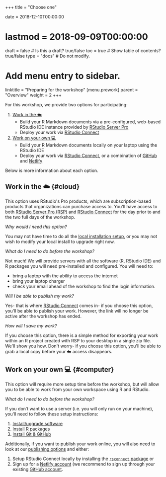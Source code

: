 +++
title = "Choose one"

date = 2018-12-10T00:00:00
# lastmod = 2018-09-09T00:00:00

draft = false  # Is this a draft? true/false
toc = true  # Show table of contents? true/false
type = "docs"  # Do not modify.

# Add menu entry to sidebar.
linktitle = "Preparing for the workshop"
[menu.prework]
  parent = "Overview"
  weight = 2
+++


For this workshop, we provide two options for participating:

1. [Work in the :cloud:](#cloud)
    - Build your R Markdown documents via a pre-configured, web-based RStudio IDE instance provided by [RStudio Server Pro](https://www.rstudio.com/products/rstudio-server-pro/)
    - Deploy your work via [RStudio Connect](https://www.rstudio.com/products/connect/)
1. [Work on your own :computer:](#computer)
    - Build your R Markdown documents locally on your laptop using the RStudio IDE
    - Deploy your work via [RStudio Connect](https://www.rstudio.com/products/connect/), or a combination of [GitHub](https://github.com/) and [Netlify](https://www.netlify.com/)

Below is more information about each option. 

## Work in the :cloud: {#cloud}

This option uses RStudio's Pro products, which are subscription-based products that organizations can purchase access to. You'll have access to both [RStudio Server Pro (RSP)](https://www.rstudio.com/products/rstudio-server-pro/) and [RStudio Connect](https://www.rstudio.com/products/connect/) for the day prior to and the two full days of the workshop.

*Why would I need this option?*

You may not have time to do all the [local installation setup](../system), or you may not wish to modify your local install to upgrade right now.

*What do I need to do before the workshop?*

Not much! We will provide servers with all the software (R, RStudio IDE) and R packages you will need pre-installed and configured. You will need to:

- bring a laptop with the ability to access the internet
- bring your laptop charger
- check your email ahead of the workshop to find the login information.

*Will I be able to publish my work?*

Yes- that is where [RStudio Connect](https://www.rstudio.com/products/connect/) comes in- if you choose this option, you'll be able to publish your work. However, the link will no longer be active after the workshop has ended.

*How will I save my work?*

If you choose this option, there is a simple method for exporting your work within an R project created with RSP to your desktop in a single zip file. We'll show you how. Don't worry- if you choose this option, you'll be able to grab a local copy before your :cloud: access disappears.

## Work on your own :computer: {#computer}

This option will require more setup time before the workshop, but will allow you to be able to work from your own workspace using R and RStudio.

*What do I need to do before the workshop?*

If you don’t want to use a server (i.e. you will only run on your machine), you'll need to follow these setup instructions:

1. [Install/upgrade software](../system/)
1. [Install R packages](../packages/)
1. [Install Git & GitHub](../github)

Additionally, if you want to publish your work online, you will also need to look at our [publishing options](../publish) and either:

1. Setup RStudio Connect locally by installing the [`rsconnect` package](https://github.com/rstudio/rsconnect) or 
1. Sign up for a [Netlify account](https://www.netlify.com/) (we recommend to sign up through your existing [GitHub account](https://github.com/).
